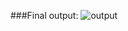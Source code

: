 
###Final output:
![output](https://cloud.githubusercontent.com/assets/19718351/24832060/38d02b92-1cc5-11e7-8c1a-33bf79845574.png)
